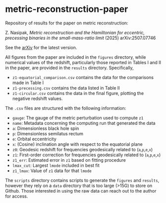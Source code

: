 # metric-reconstruction-paper
Repository of results for the paper on metric reconstruction: 
  
Z. Nasipak, *Metric reconstruction and the Hamiltonian for eccentric, precessing binaries in the small-mass-ratio limit* (2025) arXiv:2507.07746

See the [arXiv](https://arxiv.org/abs/2507.07746) for the latest version.

All figures from the paper are included in the `figures` directory, while numerical values of the redshift, particularly those reported in Tables I and II in the paper, are provided in the `results` directory. Specifically,

* `z1-equatorial_comparison.csv` contains the data for the comparisons made in Table I
* `z1-precessing.csv` contains the data listed in Table II
* `z1-circular.csv` contains the data in the final figure, plotting the negative redshift values.

The `.csv` files are structured with the following information:

* `gauge`: The gauge of the metric perturbation used to compute `z1`
* `name`: Metadata concerning the computing run that generated the data
* `a`: Dimensionless black hole spin
* `p`: Dimensionless semilatus rectum
* `e`: Orbital eccentricity
* `x`: (Cosine) inclination angle with respect to the equatorial plane
* `z0`: Geodesic redshift for frequencies geodesically related to (`a`,`p`,`e`,`x`)
* `z1`: First-order correction for frequencies geodesically related to (`a`,`p`,`e`,`x`)
* `z1_err`: Estimated error in `z1` based on fitting procedure
* `lmax_cut`: Largest `lmode` included in best fit
* `z1_lmax`: Value of `z1` data for that `lmode`

The `scripts` directory contains scripts to generate the `figures` and `results`, however they rely on a `data` directory that is too large (>15G) to store on Github. Those interested in using the raw data can reach out to the author for access.
